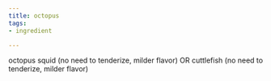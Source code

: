 ```yaml
---
title: octopus
tags:
- ingredient

---
```

octopus squid (no need to tenderize, milder flavor) OR cuttlefish (no need to tenderize, milder flavor)
